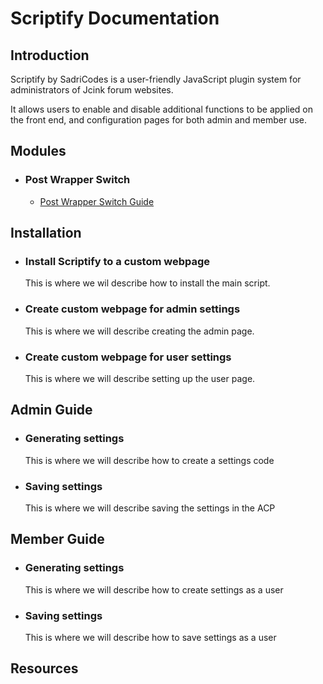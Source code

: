 # Scriptify Documentation

## Introduction

Scriptify by SadriCodes is a user-friendly JavaScript plugin system for administrators of Jcink forum websites.

It allows users to enable and disable additional functions to be applied on the front end, and configuration pages for both admin and member use.

## Modules

- ### Post Wrapper Switch
  - [Post Wrapper Switch Guide](./wrapperSwitch.md)

## Installation

- ### Install Scriptify to a custom webpage

  This is where we wil describe how to install the main script.

- ### Create custom webpage for admin settings

  This is where we will describe creating the admin page.

- ### Create custom webpage for user settings

  This is where we will describe setting up the user page.

## Admin Guide

- ### Generating settings

  This is where we will describe how to create a settings code

- ### Saving settings
  This is where we will describe saving the settings in the ACP

## Member Guide

- ### Generating settings

  This is where we will describe how to create settings as a user

- ### Saving settings
  This is where we will describe how to save settings as a user

## Resources

